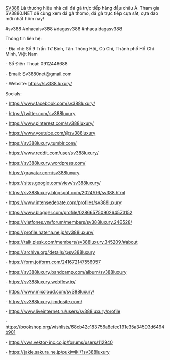 <p><a href="https://sv388.luxury/">SV388</a> Là thương hiệu nhà cái đá gà trực tiếp hàng đầu châu Á. Tham gia SV3880.NET để cùng xem đá gà thomo, đá gà trực tiếp cựa sắt, cựa dao mới nhất hôm nay!<p>
<p>#sv388 #nhacaisv388 #dagasv388 #nhacaidagasv388<p>
<p>Thông tin liên hệ:<p>
<p>- Địa chỉ: Số 9 Trần Tử Bình, Tân Thông Hội, Củ Chi, Thành phố Hồ Chí Minh, Việt Nam<p>
<p>- Số Điện Thoại: 0912446688<p>
<p>- Email:  Sv3880net@gmail.com<p>
<p>- Website: <a href="https://sv388.luxury/">https://sv388.luxury/</a><p>
<p>Socials:<p>
<p>- <a href="https://www.facebook.com/sv388luxury/">https://www.facebook.com/sv388luxury/</a><p>
<p>- <a href="https://twitter.com/sv388luxury">https://twitter.com/sv388luxury</a><p>
<p>- <a href="https://www.pinterest.com/sv388luxury/">https://www.pinterest.com/sv388luxury/</a><p>
<p>- <a href="https://www.youtube.com/@sv388luxury">https://www.youtube.com/@sv388luxury</a><p>
<p>- <a href="https://sv388luxury.tumblr.com/">https://sv388luxury.tumblr.com/</a><p>
<p>- <a href="https://www.reddit.com/user/sv388luxury/">https://www.reddit.com/user/sv388luxury/</a><p>
<p>- <a href="https://sv388luxury.wordpress.com/">https://sv388luxury.wordpress.com/</a><p>
<p>- <a href="https://gravatar.com/sv388luxury">https://gravatar.com/sv388luxury</a><p>
<p>- <a href="https://sites.google.com/view/sv388luxury/">https://sites.google.com/view/sv388luxury/</a><p>
<p>- <a href="https://sv388luxury.blogspot.com/2024/06/sv388.html">https://sv388luxury.blogspot.com/2024/06/sv388.html</a><p>
<p>- <a href="https://www.intensedebate.com/profiles/sv388luxury">https://www.intensedebate.com/profiles/sv388luxury</a><p>
<p>- <a href="https://www.blogger.com/profile/02866575090264573152">https://www.blogger.com/profile/02866575090264573152</a><p>
<p>- <a href="https://vietfones.vn/forum/members/sv388luxury.248528/">https://vietfones.vn/forum/members/sv388luxury.248528/</a><p>
<p>- <a href="https://profile.hatena.ne.jp/sv388luxury/">https://profile.hatena.ne.jp/sv388luxury/</a><p>
<p>- <a href="https://talk.plesk.com/members/sv388luxury.345209/#about">https://talk.plesk.com/members/sv388luxury.345209/#about</a><p>
<p>- <a href="https://archive.org/details/@sv388luxury">https://archive.org/details/@sv388luxury</a><p>
<p>- <a href="https://form.jotform.com/241672147556057">https://form.jotform.com/241672147556057</a><p>
<p>- <a href="https://sv388luxury.bandcamp.com/album/sv388luxury">https://sv388luxury.bandcamp.com/album/sv388luxury</a><p>
<p>- <a href="https://sv388luxury.webflow.io/">https://sv388luxury.webflow.io/</a><p>
<p>- <a href="https://www.mixcloud.com/sv388luxury/">https://www.mixcloud.com/sv388luxury/</a><p>
<p>- <a href="https://sv388luxury.jimdosite.com/">https://sv388luxury.jimdosite.com/</a><p>
<p>- <a href="https://www.liveinternet.ru/users/sv388luxury/profile">https://www.liveinternet.ru/users/sv388luxury/profile</a><p>
<p>- <a href="https://bookshop.org/wishlists/68cb42c183756a8efec191e35a34593d6494b901">https://bookshop.org/wishlists/68cb42c183756a8efec191e35a34593d6494b901</a><p>
<p>- <a href="https://vws.vektor-inc.co.jp/forums/users/112940">https://vws.vektor-inc.co.jp/forums/users/112940</a><p>
<p>- <a href="https://jakle.sakura.ne.jp/pukiwiki/?sv388luxury">https://jakle.sakura.ne.jp/pukiwiki/?sv388luxury</a><p>